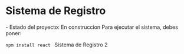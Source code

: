 <h1>Sistema de Registro</h1>
- Estado del proyecto: En construccion
Para ejecutar el sistema, debes poner:

```npm install react ```
Sistema de Registro 2
